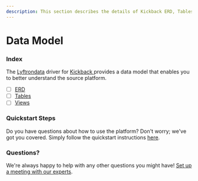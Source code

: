 ```yaml
---
description: This section describes the details of Kickback ERD, Tables, and Views.
---
```


# Data Model

### Index

The  [Lyftrondata](https://www.lyftrondata.com/) driver for [Kickback](https://www.lyftrondata.com/integration/kickback/)[ ](https://www.lyftrondata.com/integration/kickback/)provides a data model that enables you to better understand the source platform.

* [ ] [ERD](../../../marketing-analytics/kickback/data-model/erd.md)
* [ ] [Tables](../../../marketing-analytics/kickback/data-model/tables.md)
* [ ] [Views](../../../marketing-analytics/kickback/data-model/views.md)

### Quickstart Steps

Do you have questions about how to use the platform? Don't worry; we've got you covered. Simply follow the quickstart instructions [here](../../../../quickstart-steps.md).

### Questions? <a href="#questions" id="questions"></a>

We're always happy to help with any other questions you might have! [Set up a meeting with our experts](https://www.lyftrondata.com/book-a-meeting/).

